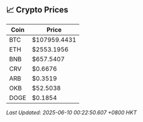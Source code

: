## 📈 Crypto Prices

| Coin | Price |
| ---- | ----- |
| BTC | $107959.4431 |
| ETH | $2553.1956 |
| BNB | $657.5407 |
| CRV | $0.6676 |
| ARB | $0.3519 |
| OKB | $52.5038 |
| DOGE | $0.1854 |

_Last Updated: 2025-06-10 00:22:50.607 +0800 HKT_